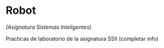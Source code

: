 # Robot
*(Asignatura Sistemas Inteligentes)*

Practicas de laboratorio de la asignatura SSII (completar info)
